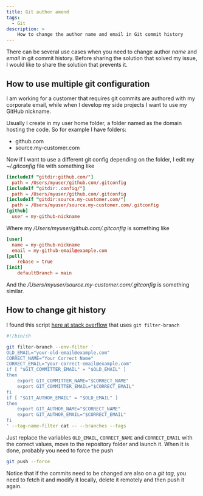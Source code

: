 ```yaml
---
title: Git author amend
tags:
  - Git
description: >
    How to change the author name and email in Git commit history
---
```


There can be several use cases when you need to change author *name* and *email* in git commit history.
Before sharing the solution that solved my issue, I would like to share the solution that prevents it.

## How to use multiple git configuration

I am working for a customer that requires git commits are authored with my corporate email, while when I develop my side projects I want to use my GitHub nickname.

Usually I create in my user home folder, a folder named as the domain hosting the code. So for example I have folders:

* github.com
* source.my-customer.com

Now if I want to use a different git config depending on the folder, I edit my *~/.gitconfig* file with something like

```toml
[includeIf "gitdir:github.com/"]
  path = /Users/myuser/github.com/.gitconfig
[includeIf "gitdir:.config/"]
  path = /Users/myuser/github.com/.gitconfig
[includeIf "gitdir:source.my-customer.com/"]
  path = /Users/myuser/source.my-customer.com/.gitconfig
[github]
  user = my-github-nickname
```

Where my */Users/myuser/github.com/.gitconfig* is something like

```toml
[user]
  name = my-github-nickname
  email = my-github-email@example.com
[pull]
	rebase = true
[init]
	defaultBranch = main
```

And the */Users/myuser/source.my-customer.com/.gitconfig* is something similar.

## How to change git history

I found this script [here at stack overflow](https://stackoverflow.com/a/750182/1217468) that uses `git filter-branch`

```sh
#!/bin/sh

git filter-branch --env-filter '
OLD_EMAIL="your-old-email@example.com"
CORRECT_NAME="Your Correct Name"
CORRECT_EMAIL="your-correct-email@example.com"
if [ "$GIT_COMMITTER_EMAIL" = "$OLD_EMAIL" ]
then
    export GIT_COMMITTER_NAME="$CORRECT_NAME"
    export GIT_COMMITTER_EMAIL="$CORRECT_EMAIL"
fi
if [ "$GIT_AUTHOR_EMAIL" = "$OLD_EMAIL" ]
then
    export GIT_AUTHOR_NAME="$CORRECT_NAME"
    export GIT_AUTHOR_EMAIL="$CORRECT_EMAIL"
fi
' --tag-name-filter cat -- --branches --tags
```

Just replace the variables `OLD_EMAIL`, `CORRECT_NAME` and `CORRECT_EMAIL` with the correct values, move to the repository folder and launch it. When it is done, probably you need to force the push

```sh
git push --force
```

Notice that if the commits need to be changed are also on a *git tag*, you need to fetch it and modify it locally, delete it remotely and then push it again.
